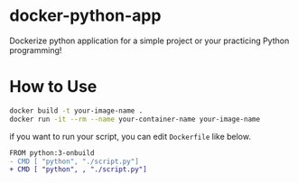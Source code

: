 # docker-python-app
Dockerize python application for a simple project or your practicing Python programming!  

# How to Use
```bash
docker build -t your-image-name .
docker run -it --rm --name your-container-name your-image-name
```

if you want to run your script, you can edit `Dockerfile` like below.

```diff
FROM python:3-onbuild
- CMD [ "python", "./script.py"]
+ CMD [ "python", , "./script.py"]
```
